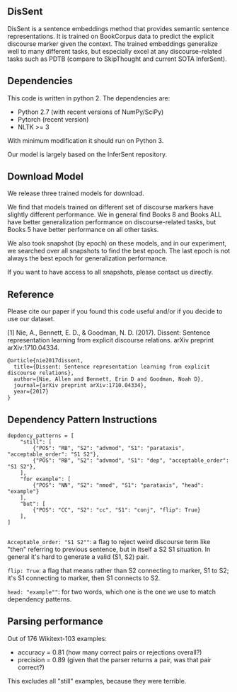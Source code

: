 ## DisSent

DisSent is a sentence embeddings method that provides semantic sentence representations. 
It is trained on BookCorpus data to predict the explicit discourse marker given
the context. The trained embeddings generalize well to many different tasks, but especially excel at any
discourse-related tasks such as PDTB (compare to SkipThought and current SOTA InferSent).

## Dependencies

This code is written in python 2. The dependencies are:

- Python 2.7 (with recent versions of NumPy/SciPy)
- Pytorch (recent version)
- NLTK >= 3

With minimum modification it should run on Python 3.

Our model is largely based on the InferSent repository.

## Download Model

We release three trained models for download.

We find that models trained on different set of discourse markers have slightly different performance. 
We in general find Books 8 and Books ALL have better generalization performance on discourse-related tasks,
but Books 5 have better performance on all other tasks.

We also took snapshot (by epoch) on these models, and in our experiment, we 
searched over all snapshots to find the best epoch.
The last epoch is not always the best epoch for generalization performance.

If you want to have access to all snapshots, please contact us directly. 

## Reference

Please cite our paper if you found this code useful and/or if you decide to use our dataset.

[1] Nie, A., Bennett, E. D., & Goodman, N. D. (2017). 
Dissent: Sentence representation learning from explicit discourse relations. 
arXiv preprint arXiv:1710.04334.

```
@article{nie2017dissent,
  title={Dissent: Sentence representation learning from explicit discourse relations},
  author={Nie, Allen and Bennett, Erin D and Goodman, Noah D},
  journal={arXiv preprint arXiv:1710.04334},
  year={2017}
}
```

## Dependency Pattern Instructions

```
depdency_patterns = [
    "still": [
        {"POS": "RB", "S2": "advmod", "S1": "parataxis", "acceptable_order": "S1 S2"},
        {"POS": "RB", "S2": "advmod", "S1": "dep", "acceptable_order": "S1 S2"},
    ],
    "for example": [
        {"POS": "NN", "S2": "nmod", "S1": "parataxis", "head": "example"}
    ],
    "but": [
        {"POS": "CC", "S2": "cc", "S1": "conj", "flip": True}
    ],
]
  
```

`Acceptable_order: "S1 S2""`: a flag to reject weird discourse term like "then" referring to previous sentence, 
but in itself a S2 S1 situation. In general it's hard to generate a valid (S1, S2) pair.

`flip: True`: a flag that means rather than S2 connecting to marker, S1 to S2; it's S1 connecting to marker, 
then S1 connects to S2.

`head: "example""`: for two words, which one is the one we use to match dependency patterns. 

## Parsing performance

Out of 176 Wikitext-103 examples:
* accuracy = 0.81 (how many correct pairs or rejections overall?)
* precision = 0.89 (given that the parser returns a pair, was that pair correct?)

This excludes all "still" examples, because they were terrible.
